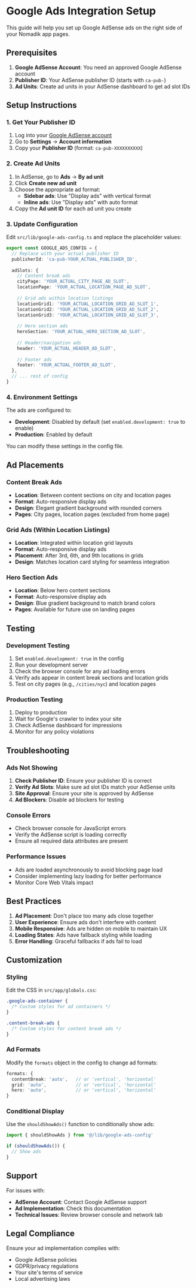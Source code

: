 # Google Ads Integration Setup

This guide will help you set up Google AdSense ads on the right side of your Nomadik app pages.

## Prerequisites

1. **Google AdSense Account**: You need an approved Google AdSense account
2. **Publisher ID**: Your AdSense publisher ID (starts with `ca-pub-`)
3. **Ad Units**: Create ad units in your AdSense dashboard to get ad slot IDs

## Setup Instructions

### 1. Get Your Publisher ID

1. Log into your [Google AdSense account](https://www.google.com/adsense)
2. Go to **Settings** → **Account information**
3. Copy your **Publisher ID** (format: `ca-pub-XXXXXXXXXX`)

### 2. Create Ad Units

1. In AdSense, go to **Ads** → **By ad unit**
2. Click **Create new ad unit**
3. Choose the appropriate ad format:
   - **Sidebar ads**: Use "Display ads" with vertical format
   - **Inline ads**: Use "Display ads" with auto format
4. Copy the **Ad unit ID** for each ad unit you create

### 3. Update Configuration

Edit `src/lib/google-ads-config.ts` and replace the placeholder values:

```typescript
export const GOOGLE_ADS_CONFIG = {
  // Replace with your actual publisher ID
  publisherId: 'ca-pub-YOUR_ACTUAL_PUBLISHER_ID',
  
  adSlots: {
    // Content break ads
    cityPage: 'YOUR_ACTUAL_CITY_PAGE_AD_SLOT',
    locationPage: 'YOUR_ACTUAL_LOCATION_PAGE_AD_SLOT',
    
    // Grid ads within location listings
    locationGrid1: 'YOUR_ACTUAL_LOCATION_GRID_AD_SLOT_1',
    locationGrid2: 'YOUR_ACTUAL_LOCATION_GRID_AD_SLOT_2',
    locationGrid3: 'YOUR_ACTUAL_LOCATION_GRID_AD_SLOT_3',
    
    // Hero section ads
    heroSection: 'YOUR_ACTUAL_HERO_SECTION_AD_SLOT',
    
    // Header/navigation ads
    header: 'YOUR_ACTUAL_HEADER_AD_SLOT',
    
    // Footer ads
    footer: 'YOUR_ACTUAL_FOOTER_AD_SLOT',
  },
  // ... rest of config
}
```

### 4. Environment Settings

The ads are configured to:
- **Development**: Disabled by default (set `enabled.development: true` to enable)
- **Production**: Enabled by default

You can modify these settings in the config file.

## Ad Placements

### Content Break Ads
- **Location**: Between content sections on city and location pages
- **Format**: Auto-responsive display ads
- **Design**: Elegant gradient background with rounded corners
- **Pages**: City pages, location pages (excluded from home page)

### Grid Ads (Within Location Listings)
- **Location**: Integrated within location grid layouts
- **Format**: Auto-responsive display ads
- **Placement**: After 3rd, 6th, and 9th locations in grids
- **Design**: Matches location card styling for seamless integration

### Hero Section Ads
- **Location**: Below hero content sections
- **Format**: Auto-responsive display ads
- **Design**: Blue gradient background to match brand colors
- **Pages**: Available for future use on landing pages

## Testing

### Development Testing
1. Set `enabled.development: true` in the config
2. Run your development server
3. Check the browser console for any ad loading errors
4. Verify ads appear in content break sections and location grids
5. Test on city pages (e.g., `/cities/nyc`) and location pages

### Production Testing
1. Deploy to production
2. Wait for Google's crawler to index your site
3. Check AdSense dashboard for impressions
4. Monitor for any policy violations

## Troubleshooting

### Ads Not Showing
1. **Check Publisher ID**: Ensure your publisher ID is correct
2. **Verify Ad Slots**: Make sure ad slot IDs match your AdSense units
3. **Site Approval**: Ensure your site is approved by AdSense
4. **Ad Blockers**: Disable ad blockers for testing

### Console Errors
- Check browser console for JavaScript errors
- Verify the AdSense script is loading correctly
- Ensure all required data attributes are present

### Performance Issues
- Ads are loaded asynchronously to avoid blocking page load
- Consider implementing lazy loading for better performance
- Monitor Core Web Vitals impact

## Best Practices

1. **Ad Placement**: Don't place too many ads close together
2. **User Experience**: Ensure ads don't interfere with content
3. **Mobile Responsive**: Ads are hidden on mobile to maintain UX
4. **Loading States**: Ads have fallback styling while loading
5. **Error Handling**: Graceful fallbacks if ads fail to load

## Customization

### Styling
Edit the CSS in `src/app/globals.css`:
```css
.google-ads-container {
  /* Custom styles for ad containers */
}

.content-break-ads {
  /* Custom styles for content break ads */
}
```

### Ad Formats
Modify the `formats` object in the config to change ad formats:
```typescript
formats: {
  contentBreak: 'auto',   // or 'vertical', 'horizontal'
  grid: 'auto',           // or 'vertical', 'horizontal'
  hero: 'auto',           // or 'vertical', 'horizontal'
}
```

### Conditional Display
Use the `shouldShowAds()` function to conditionally show ads:
```typescript
import { shouldShowAds } from '@/lib/google-ads-config'

if (shouldShowAds()) {
  // Show ads
}
```

## Support

For issues with:
- **AdSense Account**: Contact Google AdSense support
- **Ad Implementation**: Check this documentation
- **Technical Issues**: Review browser console and network tab

## Legal Compliance

Ensure your ad implementation complies with:
- Google AdSense policies
- GDPR/privacy regulations
- Your site's terms of service
- Local advertising laws
